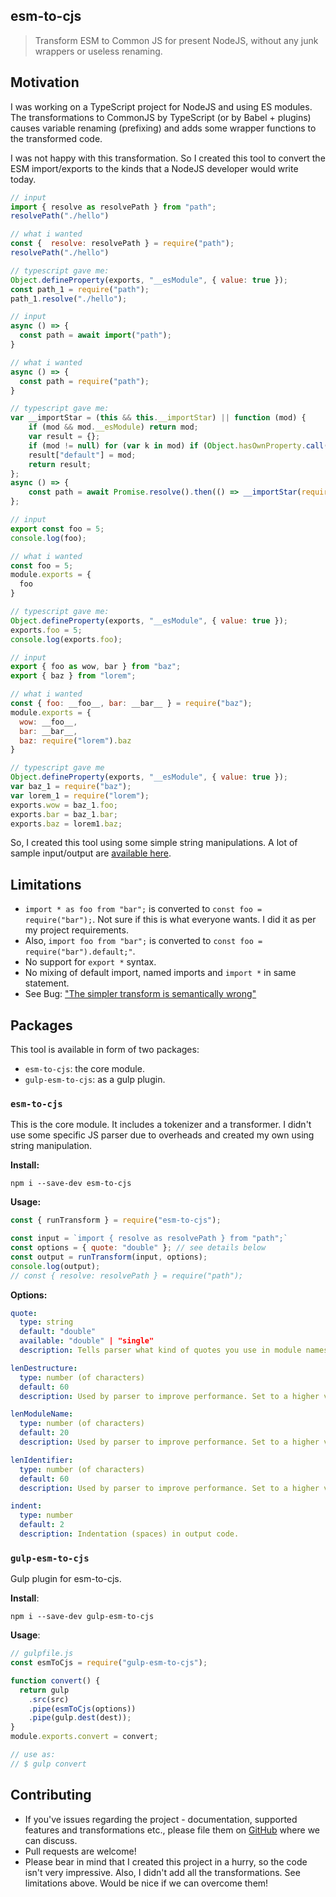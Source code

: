 ## esm-to-cjs

> Transform ESM to Common JS for present NodeJS, without any junk wrappers or useless renaming.

## Motivation

I was working on a TypeScript project for NodeJS and using ES modules. The transformations to CommonJS by TypeScript (or by Babel + plugins) causes variable renaming (prefixing) and adds some wrapper functions to the transformed code.

I was not happy with this transformation. So I created this tool to convert the ESM import/exports to the kinds that a NodeJS developer would write today.

``` js
// input
import { resolve as resolvePath } from "path";
resolvePath("./hello")

// what i wanted
const {  resolve: resolvePath } = require("path");
resolvePath("./hello")

// typescript gave me:
Object.defineProperty(exports, "__esModule", { value: true });
const path_1 = require("path");
path_1.resolve("./hello");
```

``` js
// input
async () => {
  const path = await import("path");
}

// what i wanted
async () => {
  const path = require("path");
}

// typescript gave me:
var __importStar = (this && this.__importStar) || function (mod) {
    if (mod && mod.__esModule) return mod;
    var result = {};
    if (mod != null) for (var k in mod) if (Object.hasOwnProperty.call(mod, k)) result[k] = mod[k];
    result["default"] = mod;
    return result;
};
async () => {
    const path = await Promise.resolve().then(() => __importStar(require("path")));
};
```

``` js
// input
export const foo = 5;
console.log(foo);

// what i wanted
const foo = 5;
module.exports = {
  foo
}

// typescript gave me:
Object.defineProperty(exports, "__esModule", { value: true });
exports.foo = 5;
console.log(exports.foo);
```


``` js
// input
export { foo as wow, bar } from "baz";
export { baz } from "lorem";

// what i wanted
const { foo: __foo__, bar: __bar__ } = require("baz");
module.exports = {
  wow: __foo__,
  bar: __bar__,
  baz: require("lorem").baz
}

// typescript gave me
Object.defineProperty(exports, "__esModule", { value: true });
var baz_1 = require("baz");
var lorem_1 = require("lorem");
exports.wow = baz_1.foo;
exports.bar = baz_1.bar;
exports.baz = lorem1.baz;
```


So, I created this tool using some simple string manipulations. A lot of sample input/output are [available here](https://github.com/sidvishnoi/esm-to-cjs/blob/master/test/fixtures/supported.md).



## Limitations

- `import * as foo from "bar";` is converted to `const foo = require("bar");`. Not sure if this is what everyone wants. I did it as per my project requirements.
- Also, `import foo from "bar";` is converted to `const foo = require("bar").default;"`.
- No support for `export *` syntax.
- No mixing of default import, named imports and `import *` in same statement.
- See Bug: ["The simpler transform is semantically wrong"](https://github.com/sidvishnoi/esm-to-cjs/issues/4)

## Packages

This tool is available in form of two packages:

- `esm-to-cjs`: the core module.
- `gulp-esm-to-cjs`: as a gulp plugin.

### `esm-to-cjs`

This is the core module. It includes a tokenizer and a transformer. I didn't use some specific JS parser due to overheads and created my own using string manipulation.

**Install:**

```
npm i --save-dev esm-to-cjs
```

**Usage:**

``` js
const { runTransform } = require("esm-to-cjs");

const input = `import { resolve as resolvePath } from "path";`
const options = { quote: "double" }; // see details below
const output = runTransform(input, options);
console.log(output);
// const { resolve: resolvePath } = require("path");
```

**Options:**

``` yaml
quote:
  type: string
  default: "double"
  available: "double" | "single"
  description: Tells parser what kind of quotes you use in module names, i.e. like `from "moduleName"`

lenDestructure:
  type: number (of characters)
  default: 60
  description: Used by parser to improve performance. Set to a higher value if your object destruturing statements are longer.

lenModuleName:
  type: number (of characters)
  default: 20
  description: Used by parser to improve performance. Set to a higher value if your module names are longer.

lenIdentifier:
  type: number (of characters)
  default: 60
  description: Used by parser to improve performance. Set to a higher value if your identifier names are longer.

indent:
  type: number
  default: 2
  description: Indentation (spaces) in output code.
```


### `gulp-esm-to-cjs`

Gulp plugin for esm-to-cjs.

**Install**:

```
npm i --save-dev gulp-esm-to-cjs
```

**Usage**:

``` js
// gulpfile.js
const esmToCjs = require("gulp-esm-to-cjs");

function convert() {
  return gulp
    .src(src)
    .pipe(esmToCjs(options))
    .pipe(gulp.dest(dest));
}
module.exports.convert = convert;

// use as:
// $ gulp convert
```


## Contributing

- If you've issues regarding the project - documentation, supported features and transformations etc., please file them on [GitHub](https://github.com/sidvishnoi/esm-to-cjs/issues) where we can discuss.
- Pull requests are welcome!
- Please bear in mind that I created this project in a hurry, so the code isn't very impressive. Also, I didn't add all the transformations. See limitations above. Would be nice if we can overcome them!
